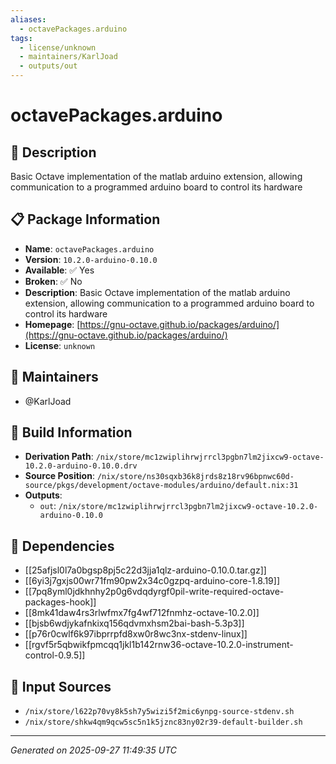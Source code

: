 ```yaml
---
aliases:
  - octavePackages.arduino
tags:
  - license/unknown
  - maintainers/KarlJoad
  - outputs/out
---
```


# octavePackages.arduino

## 📝 Description

Basic Octave implementation of the matlab arduino extension, allowing communication to a programmed arduino board to control its hardware

## 📋 Package Information

- **Name**: `octavePackages.arduino`
- **Version**: `10.2.0-arduino-0.10.0`
- **Available**: ✅ Yes
- **Broken**: ✅ No
- **Description**: Basic Octave implementation of the matlab arduino extension, allowing communication to a programmed arduino board to control its hardware
- **Homepage**: [https://gnu-octave.github.io/packages/arduino/](https://gnu-octave.github.io/packages/arduino/)
- **License**: `unknown`
## 👥 Maintainers

- @KarlJoad


## 🔧 Build Information

- **Derivation Path**: `/nix/store/mc1zwiplihrwjrrcl3pgbn7lm2jixcw9-octave-10.2.0-arduino-0.10.0.drv`
- **Source Position**: `/nix/store/ns30sqxb36k8jrds8z18rv96bpnwc60d-source/pkgs/development/octave-modules/arduino/default.nix:31`
- **Outputs**:
  - `out`:  `/nix/store/mc1zwiplihrwjrrcl3pgbn7lm2jixcw9-octave-10.2.0-arduino-0.10.0`

## 🔗 Dependencies

- [[25afjsl0l7a0bgsp8pj5c22d3jja1qlz-arduino-0.10.0.tar.gz]]
- [[6yi3j7gxjs00wr71fm90pw2x34c0gzpq-arduino-core-1.8.19]]
- [[7pq8yml0jdkhnhy2p0g6vdqdyrgf0pil-write-required-octave-packages-hook]]
- [[8mk41daw4rs3rlwfmx7fg4wf712fnmhz-octave-10.2.0]]
- [[bjsb6wdjykafnkixq156qdvmxhsm2bai-bash-5.3p3]]
- [[p76r0cwlf6k97ibprrpfd8xw0r8wc3nx-stdenv-linux]]
- [[rgvf5r5qbwikfpmcqq1jkl1b142rnw36-octave-10.2.0-instrument-control-0.9.5]]

## 📁 Input Sources

- `/nix/store/l622p70vy8k5sh7y5wizi5f2mic6ynpg-source-stdenv.sh`
- `/nix/store/shkw4qm9qcw5sc5n1k5jznc83ny02r39-default-builder.sh`

---
*Generated on 2025-09-27 11:49:35 UTC*
